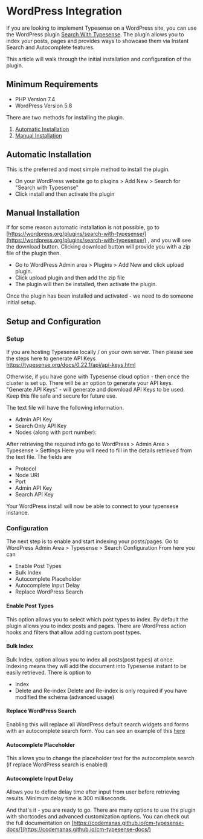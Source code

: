 # WordPress Integration

If you are looking to implement Typesense on a WordPress site, you can use the WordPress plugin [Search With Typesense](https://wordpress.org/plugins/search-with-typesense/). The plugin allows you to index your posts, pages and provides ways to showcase them via Instant Search and Autocomplete features.

This article will walk through the initial installation and configuration of the plugin.

## Minimum Requirements
- PHP Version 7.4
- WordPress Version 5.8

There are two methods for installing the plugin.
1. [Automatic Installation](#automatic-installation)
2. [Manual Installation](#manual-installation)

## Automatic Installation
This is the preferred and most simple method to install the plugin.
- On your WordPress website go to plugins > Add New > Search for "Search with Typesense"
- Click install and then activate the plugin

## Manual Installation
If for some reason automatic installation is not possible, go to [https://wordpress.org/plugins/search-with-typesense/](https://wordpress.org/plugins/search-with-typesense/) , and you will see the download button. Clicking download button will provide you with a zip file of the plugin then.
- Go to WordPress Admin area > Plugins > Add New and click upload plugin.
- Click upload plugin and then add the zip file
- The plugin will then be installed, then activate the plugin.

Once the plugin has been installed and activated - we need to do someone initial setup.

## Setup and Configuration

### Setup
If you are hosting Typesense locally / on your own server. Then please see the steps here to generate API Keys https://typesense.org/docs/0.22.1/api/api-keys.html

Otherwise, if you have gone with Typesense cloud option - then once the cluster is set up. There will be an option to generate your API keys. "Generate API Keys" - will generate and download API Keys to be used. Keep this file safe and secure for future use.

The text file will have the following information.
- Admin API Key
- Search Only API Key
- Nodes (along with port number):

After retrieving the required info go to WordPress > Admin Area > Typesense > Settings
Here you will need to fill in the details retrieved from the text file.
The fields are
- Protocol
- Node URI
- Port
- Admin API Key
- Search API Key

Your WordPress install will now be able to connect to your typensese instance.

### Configuration
The next step is to enable and start indexing your posts/pages.
Go to WordPress Admin Area > Typesense > Search Configuration
From here you can
- Enable Post Types
- Bulk Index
- Autocomplete Placeholder
- Autocomplete Input Delay
- Replace WordPress Search

#### Enable Post Types
This option allows you to select which post types to index. By default the plugin allows you to index posts and pages. There are WordPress action hooks and filters that allow adding custom post types.

#### Bulk Index
Bulk Index, option allows you to index all posts(post types) at once. Indexing means they will add the document into Typesense instant to be easily retrieved. There is option to 
- Index
- Delete and Re-index
Delete and Re-index is only required if you have modified the schema (advanced usage)

#### Replace WordPress Search
Enabling this will replace all WordPress default search widgets and forms with an autocomplete search form.
You can see an example of this [here](https://typesense.codemanas.com/autocomplete/)

#### Autocomplete Placeholder
This allows you to change the placeholder text for the autocomplete search (if replace WordPress search is enabled)

#### Autocomplete Input Delay
Allows you to define delay time after input from user before retrieving results. Minimum delay time is 300 milliseconds.

And that's it - you are ready to go. There are many options to use the plugin with shortcodes and advanced customization options. You can check out the full documentation on [https://codemanas.github.io/cm-typesense-docs/](https://codemanas.github.io/cm-typesense-docs/)